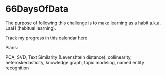 # 66DaysOfData

The purpose of following this challenge is to make learning as a habit a.k.a. LaaH (habitual learning). 

Track my progress in this calendar [here](https://docs.google.com/document/d/15ouX0NwOSxwU9LlFM6odDd3h9E9zUusMGGSnxKzEWkE/edit?usp=sharing)

Plans:

PCA, SVD, Text Similarity (Levenshtein distance), collinearity, heteroskedasticity, knowledge graph, topic modeling, named entity recognition
